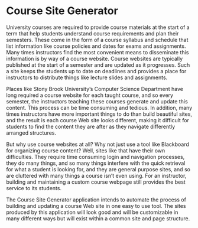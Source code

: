 # Course Site Generator

University courses are required to provide course materials at the start of a term that help students understand course requirements and plan their semesters. These come in the form of a course syllabus and schedule that list information like course policies and dates for exams and assignments. Many times instructors find the most convenient means to disseminate this information is by way of a course website. Course websites are typically published at the start of a semester and are updated as it progresses. Such a site keeps the students up to date on deadlines and provides a place for instructors to distribute things like lecture slides and assignments.  

Places like Stony Brook University’s Computer Science Department have long required a course website for each taught course, and so every semester, the instructors teaching these courses generate and update this content. This process can be time consuming and tedious. In addition, many times instructors have more important things to do than build beautiful sites, and the result is each course Web site looks different, making it difficult for students to find the content they are after as they navigate differently arranged structures.  

But why use course websites at all? Why not just use a tool like Blackboard for organizing course content? Well, sites like that have their own difficulties. They require time consuming login and navigation processes, they do many things, and so many things interfere with the quick retrieval for what a student is looking for, and they are general purpose sites, and so are cluttered with many things a course isn’t even using. For an instructor, building and maintaining a custom course webpage still provides the best service to its students.  

The Course Site Generator application intends to automate the process of building and updating a course Web site in one easy to use tool. The sites produced by this application will look good and will be customizable in many different ways but will exist within a common site and page structure.
